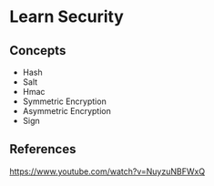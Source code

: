 # Learn Security

## Concepts

- Hash
- Salt
- Hmac
- Symmetric Encryption
- Asymmetric Encryption
- Sign

## References

https://www.youtube.com/watch?v=NuyzuNBFWxQ
